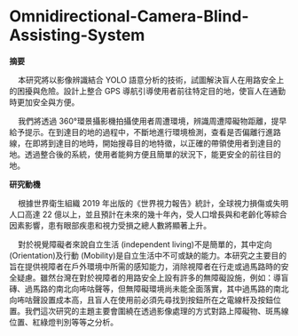 # Omnidirectional-Camera-Blind-Assisting-System
**摘要**
  
&nbsp;&nbsp;&nbsp;&nbsp;本研究將以影像辨識結合 YOLO 語意分析的技術，試圖解決盲人在用路安全上的困擾與危險。設計上整合 GPS 導航引導使用者前往特定目的地，使盲人在通勤時更加安全與方便。
  
&nbsp;&nbsp;&nbsp;&nbsp;我們將透過 360°環景攝影機拍攝使用者周遭環境，辨識周遭障礙物距離，提早給予提示。在到達目的地的過程中，不斷地進行環境檢測，查看是否偏離行進路線，在即將到達目的地時，開始搜尋目的地特徵，以正確的帶領使用者到達目的地。透過整合後的系統，使用者能夠方便且簡單的狀況下，能更安全的前往目的地。  
  
  
**研究動機**
  
&nbsp;&nbsp;&nbsp;&nbsp;根據世界衛生組織 2019 年出版的《世界視力報告》統計，全球視力損傷或失明人口高達 22 億以上，並且預計在未來的幾十年內，受人口增長與和老齡化等綜合因素影響，患有眼部疾患和視力受損之總人數將顯著上升。
  
&nbsp;&nbsp;&nbsp;&nbsp;對於視覺障礙者來說自立生活 (independent living)不是簡單的，其中定向(Orientation)及行動 (Mobility)是自立生活中不可或缺的能力。本研究之主要目的旨在提供視障者在戶外環境中所需的感知能力，消除視障者在行走或過馬路時的安全疑慮。雖然台灣在對於視障者的用路安全上設有許多的無障礙設施，例如：導盲磚、過馬路的南北向咘咕聲等，但無障礙環境尚未能全面落實，其中過馬路的南北向咘咕聲設置成本高，且盲人在使用前必須先尋找到按鈕所在之電線杆及按鈕位置。我們這次研究的主題主要會圍繞在透過影像處理的方式對路上障礙物、斑馬線位置、紅綠燈判別等等之分析。
